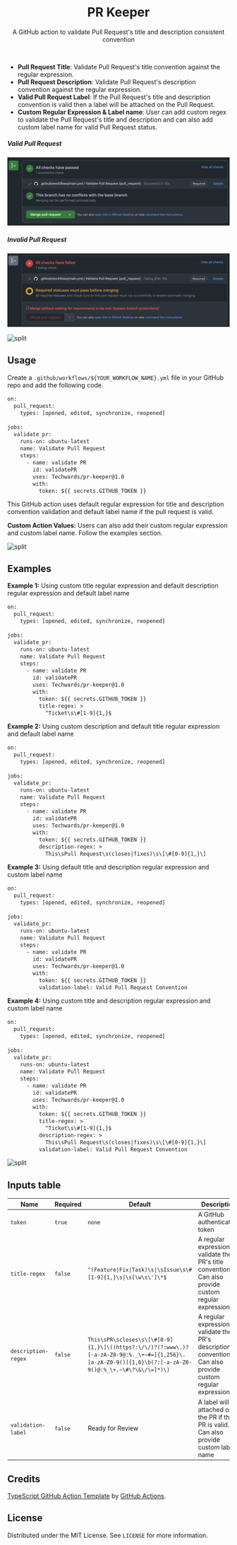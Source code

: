 <h1 align="center">PR Keeper</h1>

<!-- PROJECT SHIELDS -->
<!-- <p align="center">
  <a href="package_link_here">
    <img src="https://img.shields.io/badge/node-18.x.x-brightgreen.svg" alt="version" />
  </a>
  &nbsp;
  <a href="https://github.com/actions/typescript-action/actions"><img alt="typescript-action status" src="https://github.com/actions/typescript-action/workflows/build-test/badge.svg"></a>
  &nbsp;
  <a href="package_link_here">
    <img src="https://img.shields.io/npm/dm/prompts.svg" alt="downloads" />
  </a>
</p> -->

<p align="center">
  A GitHub action to validate Pull Request's title and description consistent convention
</p>

<br />

- **Pull Request Title**: Validate Pull Request's title convention against the regular expression.
- **Pull Request Description**: Validate Pull Request's description convention against the regular expression.
- **Valid Pull Request Label**: If the Pull Request's title and description convention is valid then a label will be attached on the Pull Request.
- **Custom Regular Expression & Label name**: User can add custom regex to validate the Pull Request's title and description and can also add custom label name for valid Pull Request status.

##### Valid Pull Request

<img src="./assets/images/check-list-passed.png" />

##### Invalid Pull Request

<img src="./assets/images/check-list-failed.png" />

![split](https://github.com/terkelg/prompts/raw/master/media/split.png)

## Usage

Create a `.github/workflows/${YOUR_WORKFLOW_NAME}.yml` file in your GitHub repo and add the following code.

```
on:
  pull_request:
    types: [opened, edited, synchronize, reopened]

jobs:
  validate_pr:
    runs-on: ubuntu-latest
    name: Validate Pull Request
    steps:
      - name: validate PR
        id: validatePR
        uses: Techwards/pr-keeper@1.0
        with:
          token: ${{ secrets.GITHUB_TOKEN }}
```

This GitHub action uses default regular expression for title and description convention validation and default label name if the pull request is valid.

**Custom Action Values:** Users can also add their custom regular expression and custom label name. Follow the examples section.

![split](https://github.com/terkelg/prompts/raw/master/media/split.png)

## Examples

**Example 1:** Using custom title regular expression and default description regular expression and default label name

```
on:
  pull_request:
    types: [opened, edited, synchronize, reopened]

jobs:
  validate_pr:
    runs-on: ubuntu-latest
    name: Validate Pull Request
    steps:
      - name: validate PR
        id: validatePR
        uses: Techwards/pr-keeper@1.0
        with:
          token: ${{ secrets.GITHUB_TOKEN }}
          title-regex: >
            ^Ticket\s\#[1-9]{1,}$
```

**Example 2:** Using custom description and default title regular expression and default label name

```
on:
  pull_request:
    types: [opened, edited, synchronize, reopened]

jobs:
  validate_pr:
    runs-on: ubuntu-latest
    name: Validate Pull Request
    steps:
      - name: validate PR
        id: validatePR
        uses: Techwards/pr-keeper@1.0
        with:
          token: ${{ secrets.GITHUB_TOKEN }}
          description-regex: >
            This\sPull Request\s(closes|fixes)\s\[\#[0-9]{1,}\]
```

**Example 3:** Using default title and description regular expression and custom label name

```
on:
  pull_request:
    types: [opened, edited, synchronize, reopened]

jobs:
  validate_pr:
    runs-on: ubuntu-latest
    name: Validate Pull Request
    steps:
      - name: validate PR
        id: validatePR
        uses: Techwards/pr-keeper@1.0
        with:
          token: ${{ secrets.GITHUB_TOKEN }}
          validation-label: Valid Pull Request Convention
```

**Example 4:** Using custom title and description regular expression and custom label name

```
on:
  pull_request:
    types: [opened, edited, synchronize, reopened]

jobs:
  validate_pr:
    runs-on: ubuntu-latest
    name: Validate Pull Request
    steps:
      - name: validate PR
        id: validatePR
        uses: Techwards/pr-keeper@1.0
        with:
          token: ${{ secrets.GITHUB_TOKEN }}
          title-regex: >
            ^Ticket\s\#[1-9]{1,}$
          description-regex: >
            This\sPull Request\s(closes|fixes)\s\[\#[0-9]{1,}\]
          validation-label: Valid Pull Request Convention
```

![split](https://github.com/terkelg/prompts/raw/master/media/split.png)

## Inputs table

| Name | Required | Default | Description |
| ---- | -------- | ------- | ----------- |
| `token` | `true` | `none` | A GitHub authentication token |
| `title-regex` | `false` | ```^(Feature\|Fix\|Task)\s\|\sIssue\s\#[1-9]{1,}\s\|\s[\w\s\']\*$``` | A regular expression to validate the PR's title convention. Can also provide custom regular expression |
| `description-regex` | `false` | ```This\sPR\scloses\s\[\#[0-9]{1,}\]\((https?:\/\/)?(?:www\.)?[-a-zA-Z0-9@:%._\+~#=]{1,256}\.[a-zA-Z0-9()]{1,6}\b(?:[-a-zA-Z0-9()@:%_\+.~\#\?\&\/\=]*)\)``` | A regular expression to validate the PR's description convention. Can also provide custom regular expression |
| `validation-label` | `false` | Ready for Review | A label will be attached on the PR if the PR is valid. Can also provide custom label name |

## Credits

[TypeScript GitHub Action Template](https://github.com/actions/typescript-action) by [GitHub Actions](https://github.com/actions).

## License

Distributed under the MIT License. See `LICENSE` for more information.
